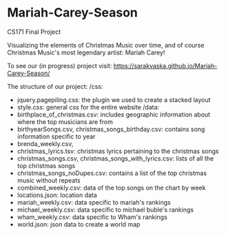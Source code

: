 # Mariah-Carey-Season
CS171 Final Project

Visualizing the elements of Christmas Music over time, and of course Christmas Music's most legendary artist: Mariah Carey!

To see our (in progress) project visit: https://sarakvaska.github.io/Mariah-Carey-Season/


The structure of our project:
/css: 
  - jquery.pagepiling.css: the plugin we used to create a stacked layout
  - style.css: general css for the entire website
/data: 
  - birthplace_of_christmas.csv: includes geographic information about where the top musicians are from
  - birthyearSongs.csv, christmas_songs_birthday.csv: contains song information specific to year
  - brenda_weekly.csv, 
  - christmas_lyrics.tsv: christmas lyrics pertaining to the christmas songs
  - christmas_songs.csv, christmas_songs_with_lyrics.csv: lists of all the top christmas songs
  - christmas_songs_noDupes.csv: contains a list of the top christmas music without repeats
  - combined_weekly.csv: data of the top songs on the chart by week
  - locations.json: location data
  - mariah_weekly.csv: data specific to mariah's rankings 
  - michael_weekly.csv: data specific to michael buble's rankings
  - wham_weekly.csv: data specific to Wham's rankings
  - world.json: json data to create a world map
